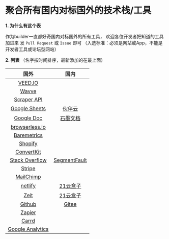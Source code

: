 # 聚合所有国内对标国外的技术栈/工具

**1. 为什么有这个表**

作为builder一直都好奇国内对标国外的所有工具，
欢迎各位开发者把知道的工具加进来 发 `Pull Request` 或 `Issue` 即可
（入选标准：必须是网站或App，不能是开发者工具或论坛型网站）

**2. 列表**
（名字按时间排序，最新添加的在最上面）

|                     国外                     	|                    国内                   	|
|:--------------------------------------------:	|:-----------------------------------------:	|
| [VEED.IO](https://www.veed.io/)               ||
| [Wavve](https://wavve.co/)                    ||
| [Scraper API](https://www.scraperapi.com/)               ||
| [Google Sheets](https://www.google.com/docs/about/) | [伙伴云](https://www.huoban.com/)|
| [Google Doc](https://www.google.com/docs/about/) | [石墨文档](https://shimo.im/)|
| [browserless.io](https://www.browserless.io/) ||
| [Baremetrics](https://baremetrics.com/)       ||
| [Shopify](https://www.shopify.com/)           ||
| [ConvertKit](https://convertkit.com/)         ||
| [Stack Overflow](https://stackoverflow.com/) 	| [SegmentFault](https://segmentfault.com/) 	|
|         [Stripe](https://stripe.com/)        	|                                           	|
|      [MailChimp](https://mailchimp.com/)     	|                                           	|
|      [netlify](https://www.netlify.com/)      | [21云盒子](https://www.21yunbox.com/)          |
|      [Zeit](http://zeit.co/)                  | [21云盒子](https://www.21yunbox.com/)          |
|      [Github](http://github.com/)             | [Gitee](https://gitee.com/)                  |
|      [Zapier](https://zapier.com/)            | |
|      [Carrd](https://carrd.co/)               | |
|      [Google Analytics](https://analytics.google.com/) | |
